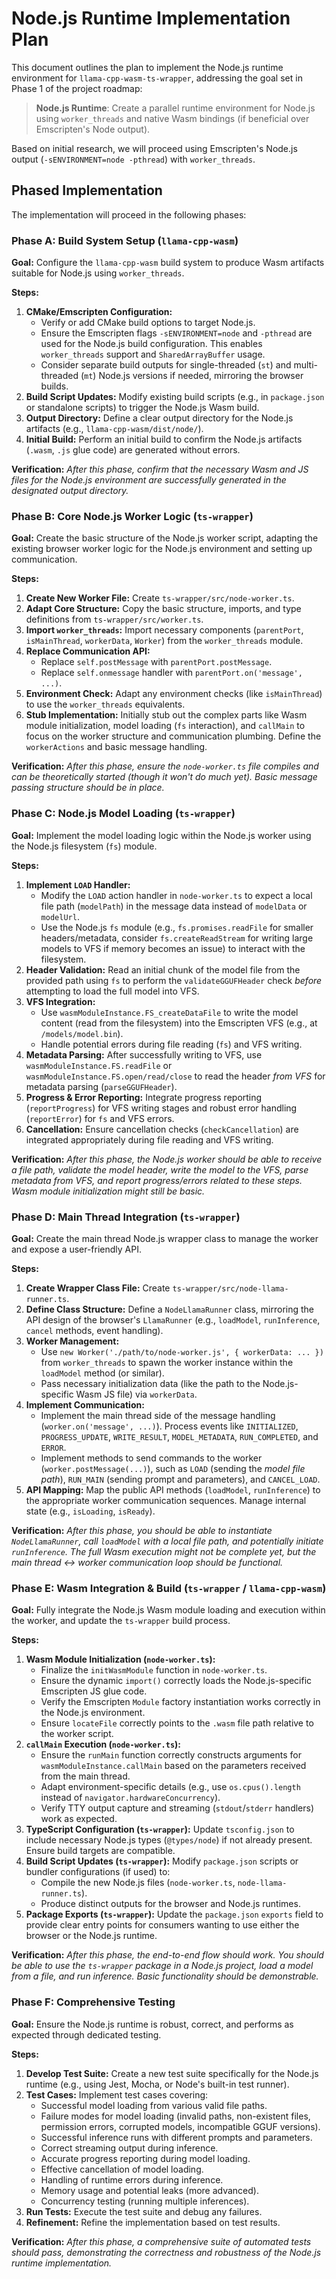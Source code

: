 # Node.js Runtime Implementation Plan

This document outlines the plan to implement the Node.js runtime environment for `llama-cpp-wasm-ts-wrapper`, addressing the goal set in Phase 1 of the project roadmap:

> **Node.js Runtime**: Create a parallel runtime environment for Node.js using `worker_threads` and native Wasm bindings (if beneficial over Emscripten's Node output).

Based on initial research, we will proceed using Emscripten's Node.js output (`-sENVIRONMENT=node -pthread`) with `worker_threads`.

## Phased Implementation

The implementation will proceed in the following phases:

### Phase A: Build System Setup (`llama-cpp-wasm`)

**Goal:** Configure the `llama-cpp-wasm` build system to produce Wasm artifacts suitable for Node.js using `worker_threads`.

**Steps:**

1.  **CMake/Emscripten Configuration:**
    *   Verify or add CMake build options to target Node.js.
    *   Ensure the Emscripten flags `-sENVIRONMENT=node` and `-pthread` are used for the Node.js build configuration. This enables `worker_threads` support and `SharedArrayBuffer` usage.
    *   Consider separate build outputs for single-threaded (`st`) and multi-threaded (`mt`) Node.js versions if needed, mirroring the browser builds.
2.  **Build Script Updates:** Modify existing build scripts (e.g., in `package.json` or standalone scripts) to trigger the Node.js Wasm build.
3.  **Output Directory:** Define a clear output directory for the Node.js artifacts (e.g., `llama-cpp-wasm/dist/node/`).
4.  **Initial Build:** Perform an initial build to confirm the Node.js artifacts (`.wasm`, `.js` glue code) are generated without errors.

**Verification:** *After this phase, confirm that the necessary Wasm and JS files for the Node.js environment are successfully generated in the designated output directory.*

### Phase B: Core Node.js Worker Logic (`ts-wrapper`)

**Goal:** Create the basic structure of the Node.js worker script, adapting the existing browser worker logic for the Node.js environment and setting up communication.

**Steps:**

1.  **Create New Worker File:** Create `ts-wrapper/src/node-worker.ts`.
2.  **Adapt Core Structure:** Copy the basic structure, imports, and type definitions from `ts-wrapper/src/worker.ts`.
3.  **Import `worker_threads`:** Import necessary components (`parentPort`, `isMainThread`, `workerData`, `Worker`) from the `worker_threads` module.
4.  **Replace Communication API:**
    *   Replace `self.postMessage` with `parentPort.postMessage`.
    *   Replace `self.onmessage` handler with `parentPort.on('message', ...)`.
5.  **Environment Check:** Adapt any environment checks (like `isMainThread`) to use the `worker_threads` equivalents.
6.  **Stub Implementation:** Initially stub out the complex parts like Wasm module initialization, model loading (`fs` interaction), and `callMain` to focus on the worker structure and communication plumbing. Define the `workerActions` and basic message handling.

**Verification:** *After this phase, ensure the `node-worker.ts` file compiles and can be theoretically started (though it won't do much yet). Basic message passing structure should be in place.*

### Phase C: Node.js Model Loading (`ts-wrapper`)

**Goal:** Implement the model loading logic within the Node.js worker using the Node.js filesystem (`fs`) module.

**Steps:**

1.  **Implement `LOAD` Handler:**
    *   Modify the `LOAD` action handler in `node-worker.ts` to expect a local file path (`modelPath`) in the message data instead of `modelData` or `modelUrl`.
    *   Use the Node.js `fs` module (e.g., `fs.promises.readFile` for smaller headers/metadata, consider `fs.createReadStream` for writing large models to VFS if memory becomes an issue) to interact with the filesystem.
2.  **Header Validation:** Read an initial chunk of the model file from the provided path using `fs` to perform the `validateGGUFHeader` check *before* attempting to load the full model into VFS.
3.  **VFS Integration:**
    *   Use `wasmModuleInstance.FS_createDataFile` to write the model content (read from the filesystem) into the Emscripten VFS (e.g., at `/models/model.bin`).
    *   Handle potential errors during file reading (`fs`) and VFS writing.
4.  **Metadata Parsing:** After successfully writing to VFS, use `wasmModuleInstance.FS.readFile` or `wasmModuleInstance.FS.open/read/close` to read the header *from VFS* for metadata parsing (`parseGGUFHeader`).
5.  **Progress & Error Reporting:** Integrate progress reporting (`reportProgress`) for VFS writing stages and robust error handling (`reportError`) for `fs` and VFS errors.
6.  **Cancellation:** Ensure cancellation checks (`checkCancellation`) are integrated appropriately during file reading and VFS writing.

**Verification:** *After this phase, the Node.js worker should be able to receive a file path, validate the model header, write the model to the VFS, parse metadata from VFS, and report progress/errors related to these steps. Wasm module initialization might still be basic.*

### Phase D: Main Thread Integration (`ts-wrapper`)

**Goal:** Create the main thread Node.js wrapper class to manage the worker and expose a user-friendly API.

**Steps:**

1.  **Create Wrapper Class File:** Create `ts-wrapper/src/node-llama-runner.ts`.
2.  **Define Class Structure:** Define a `NodeLlamaRunner` class, mirroring the API design of the browser's `LlamaRunner` (e.g., `loadModel`, `runInference`, `cancel` methods, event handling).
3.  **Worker Management:**
    *   Use `new Worker('./path/to/node-worker.js', { workerData: ... })` from `worker_threads` to spawn the worker instance within the `loadModel` method (or similar).
    *   Pass necessary initialization data (like the path to the Node.js-specific Wasm JS file) via `workerData`.
4.  **Implement Communication:**
    *   Implement the main thread side of the message handling (`worker.on('message', ...)`). Process events like `INITIALIZED`, `PROGRESS_UPDATE`, `WRITE_RESULT`, `MODEL_METADATA`, `RUN_COMPLETED`, and `ERROR`.
    *   Implement methods to send commands to the worker (`worker.postMessage(...)`), such as `LOAD` (sending the *model file path*), `RUN_MAIN` (sending prompt and parameters), and `CANCEL_LOAD`.
5.  **API Mapping:** Map the public API methods (`loadModel`, `runInference`) to the appropriate worker communication sequences. Manage internal state (e.g., `isLoading`, `isReady`).

**Verification:** *After this phase, you should be able to instantiate `NodeLlamaRunner`, call `loadModel` with a local file path, and potentially initiate `runInference`. The full Wasm execution might not be complete yet, but the main thread <-> worker communication loop should be functional.*

### Phase E: Wasm Integration & Build (`ts-wrapper` / `llama-cpp-wasm`)

**Goal:** Fully integrate the Node.js Wasm module loading and execution within the worker, and update the `ts-wrapper` build process.

**Steps:**

1.  **Wasm Module Initialization (`node-worker.ts`):**
    *   Finalize the `initWasmModule` function in `node-worker.ts`.
    *   Ensure the dynamic `import()` correctly loads the Node.js-specific Emscripten JS glue code.
    *   Verify the Emscripten `Module` factory instantiation works correctly in the Node.js environment.
    *   Ensure `locateFile` correctly points to the `.wasm` file path relative to the worker script.
2.  **`callMain` Execution (`node-worker.ts`):**
    *   Ensure the `runMain` function correctly constructs arguments for `wasmModuleInstance.callMain` based on the parameters received from the main thread.
    *   Adapt environment-specific details (e.g., use `os.cpus().length` instead of `navigator.hardwareConcurrency`).
    *   Verify TTY output capture and streaming (`stdout`/`stderr` handlers) work as expected.
3.  **TypeScript Configuration (`ts-wrapper`):** Update `tsconfig.json` to include necessary Node.js types (`@types/node`) if not already present. Ensure build targets are compatible.
4.  **Build Script Updates (`ts-wrapper`):** Modify `package.json` scripts or bundler configurations (if used) to:
    *   Compile the new Node.js files (`node-worker.ts`, `node-llama-runner.ts`).
    *   Produce distinct outputs for the browser and Node.js runtimes.
5.  **Package Exports (`ts-wrapper`):** Update the `package.json` `exports` field to provide clear entry points for consumers wanting to use either the browser or the Node.js runtime.

**Verification:** *After this phase, the end-to-end flow should work. You should be able to use the `ts-wrapper` package in a Node.js project, load a model from a file, and run inference. Basic functionality should be demonstrable.*

### Phase F: Comprehensive Testing

**Goal:** Ensure the Node.js runtime is robust, correct, and performs as expected through dedicated testing.

**Steps:**

1.  **Develop Test Suite:** Create a new test suite specifically for the Node.js runtime (e.g., using Jest, Mocha, or Node's built-in test runner).
2.  **Test Cases:** Implement test cases covering:
    *   Successful model loading from various valid file paths.
    *   Failure modes for model loading (invalid paths, non-existent files, permission errors, corrupted models, incompatible GGUF versions).
    *   Successful inference runs with different prompts and parameters.
    *   Correct streaming output during inference.
    *   Accurate progress reporting during model loading.
    *   Effective cancellation of model loading.
    *   Handling of runtime errors during inference.
    *   Memory usage and potential leaks (more advanced).
    *   Concurrency testing (running multiple inferences).
3.  **Run Tests:** Execute the test suite and debug any failures.
4.  **Refinement:** Refine the implementation based on test results.

**Verification:** *After this phase, a comprehensive suite of automated tests should pass, demonstrating the correctness and robustness of the Node.js runtime implementation.* 
